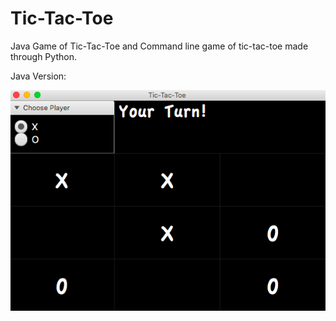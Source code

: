 # Tic-Tac-Toe
Java Game of Tic-Tac-Toe and Command line game of tic-tac-toe made through Python.


Java Version:

![alt text](https://github.com/afro-nolan/Tic-Tac-Toe/blob/master/resources/java_gameplay.png)

